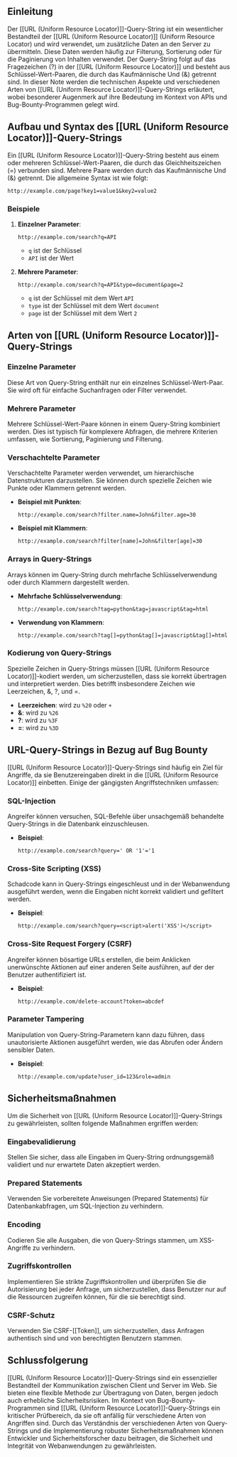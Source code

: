 
## Einleitung

Der [[URL (Uniform Resource Locator)]]-Query-String ist ein wesentlicher Bestandteil der [[URL (Uniform Resource Locator)]] (Uniform Resource Locator) und wird verwendet, um zusätzliche Daten an den Server zu übermitteln. Diese Daten werden häufig zur Filterung, Sortierung oder für die Paginierung von Inhalten verwendet. Der Query-String folgt auf das Fragezeichen (?) in der [[URL (Uniform Resource Locator)]] und besteht aus Schlüssel-Wert-Paaren, die durch das Kaufmännische Und (&) getrennt sind. In dieser Note werden die technischen Aspekte und verschiedenen Arten von [[URL (Uniform Resource Locator)]]-Query-Strings erläutert, wobei besonderer Augenmerk auf ihre Bedeutung im Kontext von APIs und Bug-Bounty-Programmen gelegt wird.

## Aufbau und Syntax des [[URL (Uniform Resource Locator)]]-Query-Strings

Ein [[URL (Uniform Resource Locator)]]-Query-String besteht aus einem oder mehreren Schlüssel-Wert-Paaren, die durch das Gleichheitszeichen (=) verbunden sind. Mehrere Paare werden durch das Kaufmännische Und (&) getrennt. Die allgemeine Syntax ist wie folgt:

```
http://example.com/page?key1=value1&key2=value2
```

### Beispiele

1. **Einzelner Parameter**:
   ```
   http://example.com/search?q=API
   ```
   - `q` ist der Schlüssel
   - `API` ist der Wert

2. **Mehrere Parameter**:
   ```
   http://example.com/search?q=API&type=document&page=2
   ```
   - `q` ist der Schlüssel mit dem Wert `API`
   - `type` ist der Schlüssel mit dem Wert `document`
   - `page` ist der Schlüssel mit dem Wert `2`

## Arten von [[URL (Uniform Resource Locator)]]-Query-Strings

### Einzelne Parameter

Diese Art von Query-String enthält nur ein einzelnes Schlüssel-Wert-Paar. Sie wird oft für einfache Suchanfragen oder Filter verwendet.

### Mehrere Parameter

Mehrere Schlüssel-Wert-Paare können in einem Query-String kombiniert werden. Dies ist typisch für komplexere Abfragen, die mehrere Kriterien umfassen, wie Sortierung, Paginierung und Filterung.

### Verschachtelte Parameter

Verschachtelte Parameter werden verwendet, um hierarchische Datenstrukturen darzustellen. Sie können durch spezielle Zeichen wie Punkte oder Klammern getrennt werden.

- **Beispiel mit Punkten**:
  ```
  http://example.com/search?filter.name=John&filter.age=30
  ```

- **Beispiel mit Klammern**:
  ```
  http://example.com/search?filter[name]=John&filter[age]=30
  ```

### Arrays in Query-Strings

Arrays können im Query-String durch mehrfache Schlüsselverwendung oder durch Klammern dargestellt werden.

- **Mehrfache Schlüsselverwendung**:
  ```
  http://example.com/search?tag=python&tag=javascript&tag=html
  ```

- **Verwendung von Klammern**:
  ```
  http://example.com/search?tag[]=python&tag[]=javascript&tag[]=html
  ```

### Kodierung von Query-Strings

Spezielle Zeichen in Query-Strings müssen [[URL (Uniform Resource Locator)]]-kodiert werden, um sicherzustellen, dass sie korrekt übertragen und interpretiert werden. Dies betrifft insbesondere Zeichen wie Leerzeichen, &, ?, und =.

- **Leerzeichen**: wird zu `%20` oder `+`
- **&**: wird zu `%26`
- **?**: wird zu `%3F`
- **=**: wird zu `%3D`

## URL-Query-Strings in Bezug auf Bug Bounty

[[URL (Uniform Resource Locator)]]-Query-Strings sind häufig ein Ziel für Angriffe, da sie Benutzereingaben direkt in die [[URL (Uniform Resource Locator)]] einbetten. Einige der gängigsten Angriffstechniken umfassen:

### SQL-Injection

Angreifer können versuchen, SQL-Befehle über unsachgemäß behandelte Query-Strings in die Datenbank einzuschleusen.

- **Beispiel**:
  ```
  http://example.com/search?query=' OR '1'='1
  ```

### Cross-Site Scripting (XSS)

Schadcode kann in Query-Strings eingeschleust und in der Webanwendung ausgeführt werden, wenn die Eingaben nicht korrekt validiert und gefiltert werden.

- **Beispiel**:
  ```
  http://example.com/search?query=<script>alert('XSS')</script>
  ```

### Cross-Site Request Forgery (CSRF)

Angreifer können bösartige URLs erstellen, die beim Anklicken unerwünschte Aktionen auf einer anderen Seite ausführen, auf der der Benutzer authentifiziert ist.

- **Beispiel**:
  ```
  http://example.com/delete-account?token=abcdef
  ```

### Parameter Tampering

Manipulation von Query-String-Parametern kann dazu führen, dass unautorisierte Aktionen ausgeführt werden, wie das Abrufen oder Ändern sensibler Daten.

- **Beispiel**:
  ```
  http://example.com/update?user_id=123&role=admin
  ```

## Sicherheitsmaßnahmen

Um die Sicherheit von [[URL (Uniform Resource Locator)]]-Query-Strings zu gewährleisten, sollten folgende Maßnahmen ergriffen werden:

### Eingabevalidierung

Stellen Sie sicher, dass alle Eingaben im Query-String ordnungsgemäß validiert und nur erwartete Daten akzeptiert werden.

### Prepared Statements

Verwenden Sie vorbereitete Anweisungen (Prepared Statements) für Datenbankabfragen, um SQL-Injection zu verhindern.

### Encoding

Codieren Sie alle Ausgaben, die von Query-Strings stammen, um XSS-Angriffe zu verhindern.

### Zugriffskontrollen

Implementieren Sie strikte Zugriffskontrollen und überprüfen Sie die Autorisierung bei jeder Anfrage, um sicherzustellen, dass Benutzer nur auf die Ressourcen zugreifen können, für die sie berechtigt sind.

### CSRF-Schutz

Verwenden Sie CSRF-[[Token]], um sicherzustellen, dass Anfragen authentisch sind und von berechtigten Benutzern stammen.

## Schlussfolgerung

[[URL (Uniform Resource Locator)]]-Query-Strings sind ein essenzieller Bestandteil der Kommunikation zwischen Client und Server im Web. Sie bieten eine flexible Methode zur Übertragung von Daten, bergen jedoch auch erhebliche Sicherheitsrisiken. Im Kontext von Bug-Bounty-Programmen sind [[URL (Uniform Resource Locator)]]-Query-Strings ein kritischer Prüfbereich, da sie oft anfällig für verschiedene Arten von Angriffen sind. Durch das Verständnis der verschiedenen Arten von Query-Strings und die Implementierung robuster Sicherheitsmaßnahmen können Entwickler und Sicherheitsforscher dazu beitragen, die Sicherheit und Integrität von Webanwendungen zu gewährleisten.